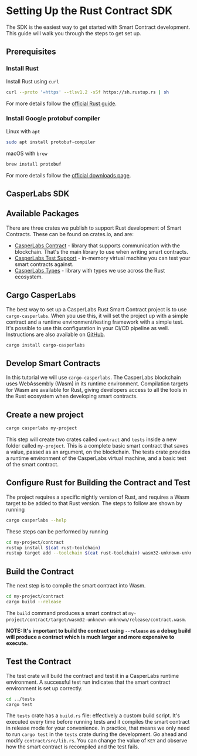 # Setting Up the Rust Contract SDK
The SDK is the easiest way to get started with Smart Contract development. This guide will walk you through the steps to get set up.

## Prerequisites 

### Install Rust
Install Rust using `curl`
```bash
curl --proto '=https' --tlsv1.2 -sSf https://sh.rustup.rs | sh
```

For more details follow the [official Rust guide](https://www.rust-lang.org/tools/install).

### Install Google protobuf compiler

Linux with `apt` 

```bash
sudo apt install protobuf-compiler
```

macOS with `brew`

```bash
brew install protobuf
```

For more details follow the [official downloads page](https://developers.google.com/protocol-buffers/docs/downloads).

## CasperLabs SDK

## Available Packages
There are three crates we publish to support Rust development of Smart Contracts. These can be found on crates.io, and are:
* [CasperLabs Contract](https://crates.io/crates/casperlabs-contract) - library that supports communication with the blockchain. That's the main library to use when writing smart contracts.
* [CasperLabs Test Support](https://crates.io/crates/casperlabs-engine-test-support) - in-memory virtual machine you can test your smart contracts against.
* [CasperLabs Types](https://crates.io/crates/casperlabs-types) - library with types we use across the Rust ecosystem.


## Cargo CasperLabs
The best way to set up a CasperLabs Rust Smart Contract project is to use `cargo-casperlabs`.  When you use this, it will set the project up with a simple contract and a runtime environment/testing framework with a simple test. It's possible to use this configuration in your CI/CD pipeline as well. Instructions are also available on [GitHub](https://github.com/CasperLabs/CasperLabs/tree/master/execution-engine/cargo-casperlabs).
```bash
cargo install cargo-casperlabs
```


## Develop Smart Contracts
In this tutorial we will use `cargo-casperlabs`. The CasperLabs blockchain uses WebAssembly (Wasm) in its runtime environment.  Compilation targets for Wasm are available for Rust, giving developers access to all the tools in the Rust ecosystem when developing smart contracts.

## Create a new project

```bash
cargo casperlabs my-project
```
This step will create two crates called `contract` and `tests` inside a new folder called `my-project`. This is a complete basic smart contract that saves a value, passed as an argument, on the blockchain. The tests crate provides a runtime environment of the CasperLabs virtual machine, and a basic test of the smart contract.

## Configure Rust for Building the Contract and Test

The project requires a specific nightly version of Rust, and requires a Wasm target to be added to that Rust version.  The steps to follow are shown by running
```bash
cargo casperlabs --help
```

These steps can be performed by running
```bash
cd my-project/contract
rustup install $(cat rust-toolchain)
rustup target add --toolchain $(cat rust-toolchain) wasm32-unknown-unknown
```

## Build the Contract
The next step is to compile the smart contract into Wasm.
```bash
cd my-project/contract
cargo build --release
```
The `build` command produces a smart contract at `my-project/contract/target/wasm32-unknown-unknown/release/contract.wasm`.

**NOTE: It's important to build the contract using `--release` as a debug build will produce a contract which is much larger and more expensive to execute.**

## Test the Contract
The test crate will build the contract and test it in a CasperLabs runtime environment.  A successful test run indicates that the smart contract environment is set up correctly.

```bash
cd ../tests
cargo test
```
The `tests` crate has a `build.rs` file: effectively a custom build script. It's executed every time before running tests and it compiles the smart contract in release mode for your convenience. In practice, that means we only need to run `cargo test` in the `tests` crate during the development. Go ahead and modify `contract/src/lib.rs`. You can change the value of `KEY` and observe how the smart contract is recompiled and the test fails.
